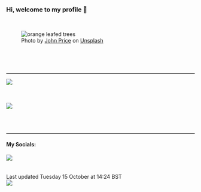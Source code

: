 <h3>Hi, welcome to my profile 👋</h3>

<br />
<figure>
  <img
    src="https://images.unsplash.com/photo-1420585250056-371a656025ed?crop=entropy&cs=tinysrgb&fit=max&fm=jpg&ixid=M3wyNzQ3MDB8MHwxfHJhbmRvbXx8fHx8fHx8fDE3Mjg5OTU0Nzh8&ixlib=rb-4.0.3&q=80&w=1080&auto=format"
    alt="orange leafed trees" 
  />
  <figcaption>Photo by <a
    href="https://unsplash.com/@johnprice?utm_source=Profile%20readme&utm_medium=referral">John Price</a> on <a
    href="https://unsplash.com/?utm_source=Profile%20readme&utm_medium=referral">Unsplash</a></figcaption>
</figure>




  <br /><br /><br />

<hr />
<img
  src="https://github-readme-stats.vercel.app/api?username=shanelucy&show_icons=true&theme=calm"
/>
<br /><br /><br />

<img 
  src="https://github-readme-stats.vercel.app/api/top-langs/?username=shanelucy&theme=calm"
/>
<br /><br /><br /><br />
<hr />
<h4>My Socials:</h4>
<a href="https://uk.linkedin.com/in/shane-lucy-4735b616a">
  <img
    src="https://img.shields.io/badge/linkedin%20-%230077B5.svg?&style=for-the-badge&logo=linkedin&logoColor=white"
  />
</a>
<br /><br /><br />
Last updated Tuesday 15 October at 14:24 BST
<br />
<img
  src="https://github.com/ShaneLucy/ShaneLucy/workflows/README%20build/badge.svg"
/>
